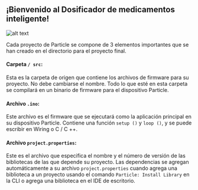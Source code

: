 ## ¡Bienvenido al Dosificador de medicamentos inteligente!

![alt text](https://github.com/WilberRojas/IoT_Dosificador/blob/main/ProyectoFinal_esquem%C3%A1tico.png)

Cada proyecto de Particle se compone de 3 elementos importantes que se han creado en el directorio para el proyecto final.

#### Carpeta ```/ src```:
Esta es la carpeta de origen que contiene los archivos de firmware para su proyecto. No debe cambiarse el nombre.
Todo lo que esté en esta carpeta se compilará en un binario de firmware para el dispositivo Particle.

#### Archivo ```.ino```:
Este archivo es el firmware que se ejecutará como la aplicación principal en su dispositivo Particle. Contiene una función `setup ()` y `loop ()`, y se puede escribir en Wiring o C / C ++.
#### Archivo ```project.properties```:
Este es el archivo que especifica el nombre y el número de versión de las bibliotecas de las que depende su proyecto. Las dependencias se agregan automáticamente a su archivo `project.properties` cuando agrega una biblioteca a un proyecto usando el comando `Particle: Install Library` en la CLI o agrega una biblioteca en el IDE de escritorio.
